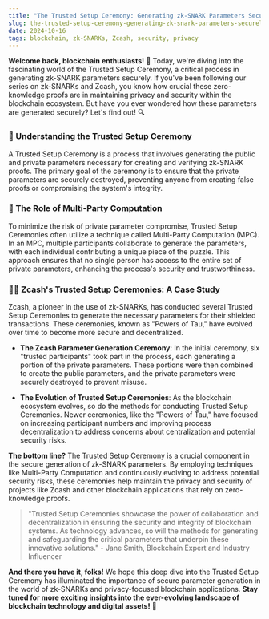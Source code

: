 ```yaml
---
title: "The Trusted Setup Ceremony: Generating zk-SNARK Parameters Securely"
slug: the-trusted-setup-ceremony-generating-zk-snark-parameters-securely
date: 2024-10-16
tags: blockchain, zk-SNARKs, Zcash, security, privacy
---
```


**Welcome back, blockchain enthusiasts!** 🎉 Today, we're diving into the fascinating world of the Trusted Setup Ceremony, a critical process in generating zk-SNARK parameters securely. If you've been following our series on zk-SNARKs and Zcash, you know how crucial these zero-knowledge proofs are in maintaining privacy and security within the blockchain ecosystem. But have you ever wondered how these parameters are generated securely? Let's find out! 🔍

### 🔐 Understanding the Trusted Setup Ceremony

A Trusted Setup Ceremony is a process that involves generating the public and private parameters necessary for creating and verifying zk-SNARK proofs. The primary goal of the ceremony is to ensure that the private parameters are securely destroyed, preventing anyone from creating false proofs or compromising the system's integrity.

### 🤝 The Role of Multi-Party Computation

To minimize the risk of private parameter compromise, Trusted Setup Ceremonies often utilize a technique called Multi-Party Computation (MPC). In an MPC, multiple participants collaborate to generate the parameters, with each individual contributing a unique piece of the puzzle. This approach ensures that no single person has access to the entire set of private parameters, enhancing the process's security and trustworthiness.

### 🕵️‍♂️ Zcash's Trusted Setup Ceremonies: A Case Study

Zcash, a pioneer in the use of zk-SNARKs, has conducted several Trusted Setup Ceremonies to generate the necessary parameters for their shielded transactions. These ceremonies, known as "Powers of Tau," have evolved over time to become more secure and decentralized.

- **The Zcash Parameter Generation Ceremony**: In the initial ceremony, six "trusted participants" took part in the process, each generating a portion of the private parameters. These portions were then combined to create the public parameters, and the private parameters were securely destroyed to prevent misuse.

- **The Evolution of Trusted Setup Ceremonies**: As the blockchain ecosystem evolves, so do the methods for conducting Trusted Setup Ceremonies. Newer ceremonies, like the "Powers of Tau," have focused on increasing participant numbers and improving process decentralization to address concerns about centralization and potential security risks.

**The bottom line?** The Trusted Setup Ceremony is a crucial component in the secure generation of zk-SNARK parameters. By employing techniques like Multi-Party Computation and continuously evolving to address potential security risks, these ceremonies help maintain the privacy and security of projects like Zcash and other blockchain applications that rely on zero-knowledge proofs.

> "Trusted Setup Ceremonies showcase the power of collaboration and decentralization in ensuring the security and integrity of blockchain systems. As technology advances, so will the methods for generating and safeguarding the critical parameters that underpin these innovative solutions." - Jane Smith, Blockchain Expert and Industry Influencer

**And there you have it, folks!** We hope this deep dive into the Trusted Setup Ceremony has illuminated the importance of secure parameter generation in the world of zk-SNARKs and privacy-focused blockchain applications. **Stay tuned for more exciting insights into the ever-evolving landscape of blockchain technology and digital assets!** 🚀